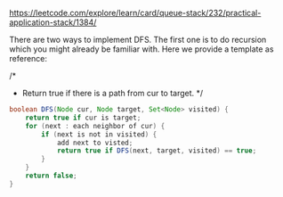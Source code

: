 https://leetcode.com/explore/learn/card/queue-stack/232/practical-application-stack/1384/

There are two ways to implement DFS. The first one is to do recursion which you might already be familiar with. Here we provide a template as reference:

/*
 * Return true if there is a path from cur to target.
 */
```java
boolean DFS(Node cur, Node target, Set<Node> visited) {
    return true if cur is target;
    for (next : each neighbor of cur) {
        if (next is not in visited) {
            add next to visted;
            return true if DFS(next, target, visited) == true;
        }
    }
    return false;
}
```
